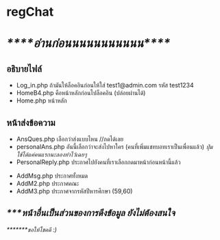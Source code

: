 # regChat

<h1><i>****อ่านก่อนนนนนนนนนนน****</i></hi>
<h2><b>อธิบายไฟล์</b></h2>

<ul>
  <li>Log_in.php ถ้ามันให้ล็อคอินก่อนให้ใส่ test1@admin.com รหัส test1234</li>
  <li>HomeB4.php คือหน้าหลักก่อนไปล็อคอิน (ปล่อยผ่านได้)</li>
  <li>Home.php หน้าหลัก</li>
</ul>

<h2><b>หน้าส่งข้อความ</b></h2>
<ul>
  <li>AnsQues.php เลือกว่าส่งแบบไหน //กดได้เลย</li>
  <li>personalAns.php อันนี้เลือกว่าจะส่งไปหาใคร (คนที่เพิ่มแชทบอทเราเป็นเพื่อนแล้ว) <i>ปุ่มใช้ได้แค่คนแรกนะลองทำไว้เฉยๆ</i></li>
  <li>PersonalReply.php ประกาศไปยังคนที่เราเลือกกดมาหน้าก่อนหน้านี้แล้ว</li>
</ul>

<ul>
  <li>AddMsg.php ประกาศทั้งหมด</li>
  <li>AddM2.php ประกาศคณะ</li>
  <li>AddM3.php ประกาศจากรหัสปีหารศึกษา (59,60)</li>
</ul>

<h2><i>***หน้าอื่นเป็นส่วนของการดึงข้อมูล ยังไม่ต้องสนใจ</i></h2>
<i>*******ขอให้โชคดี :)</i>
